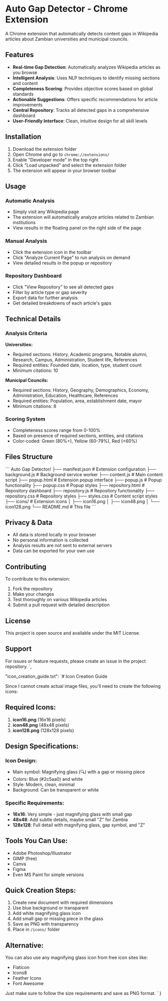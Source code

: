# Auto Gap Detector - Chrome Extension

A Chrome extension that automatically detects content gaps in Wikipedia articles about Zambian universities and municipal councils.

## Features

- **Real-time Gap Detection**: Automatically analyzes Wikipedia articles as you browse
- **Intelligent Analysis**: Uses NLP techniques to identify missing sections and content
- **Completeness Scoring**: Provides objective scores based on global standards
- **Actionable Suggestions**: Offers specific recommendations for article improvements
- **Central Repository**: Tracks all detected gaps in a comprehensive dashboard
- **User-Friendly Interface**: Clean, intuitive design for all skill levels

## Installation

1. Download the extension folder
2. Open Chrome and go to `chrome://extensions/`
3. Enable "Developer mode" in the top right
4. Click "Load unpacked" and select the extension folder
5. The extension will appear in your browser toolbar

## Usage

### Automatic Analysis
- Simply visit any Wikipedia page
- The extension will automatically analyze articles related to Zambian institutions
- View results in the floating panel on the right side of the page

### Manual Analysis
- Click the extension icon in the toolbar
- Click "Analyze Current Page" to run analysis on demand
- View detailed results in the popup or repository

### Repository Dashboard
- Click "View Repository" to see all detected gaps
- Filter by article type or gap severity
- Export data for further analysis
- Get detailed breakdowns of each article's gaps

## Technical Details

### Analysis Criteria

**Universities:**
- Required sections: History, Academic programs, Notable alumni, Research, Campus, Administration, Student life, References
- Required entities: Founded date, location, type, student count
- Minimum citations: 10

**Municipal Councils:**
- Required sections: History, Geography, Demographics, Economy, Administration, Education, Healthcare, References
- Required entities: Population, area, establishment date, mayor
- Minimum citations: 8

### Scoring System
- Completeness scores range from 0-100%
- Based on presence of required sections, entities, and citations
- Color-coded: Green (80%+), Yellow (60-79%), Red (<60%)

## Files Structure

\`\`\`
Auto Gap Detector/
├── manifest.json         # Extension configuration
├── background.js         # Background service worker
├── content.js            # Main content script
├── popup.html            # Extension popup interface
├── popup.js              # Popup functionality
├── popup.css             # Popup styles
├── repository.html       # Repository dashboard
├── repository.js         # Repository functionality
├── repository.css        # Repository styles
├── styles.css            # Content script styles
├── icons/                # Extension icons
│   ├── icon16.png
│   ├── icon48.png
│   └── icon128.png
└── README.md             # This file
\`\`\`

## Privacy & Data

- All data is stored locally in your browser
- No personal information is collected
- Analysis results are not sent to external servers
- Data can be exported for your own use

## Contributing

To contribute to this extension:

1. Fork the repository
2. Make your changes
3. Test thoroughly on various Wikipedia articles
4. Submit a pull request with detailed description

## License

This project is open source and available under the MIT License.

## Support

For issues or feature requests, please create an issue in the project repository.
`,

  "icon_creation_guide.txt": `# Icon Creation Guide

Since I cannot create actual image files, you'll need to create the following icons:

## Required Icons:

1. **icon16.png** (16x16 pixels)
2. **icon48.png** (48x48 pixels) 
3. **icon128.png** (128x128 pixels)

## Design Specifications:

### Icon Design:
- Main symbol: Magnifying glass (🔍) with a gap or missing piece
- Colors: Blue (#2c5aa0) and white
- Style: Modern, clean, minimal
- Background: Can be transparent or white

### Specific Requirements:
- **16x16**: Very simple - just magnifying glass with small gap
- **48x48**: Add subtle details, maybe small "Z" for Zambia
- **128x128**: Full detail with magnifying glass, gap symbol, and "Z"

## Tools You Can Use:
- Adobe Photoshop/Illustrator
- GIMP (free)
- Canva
- Figma
- Even MS Paint for simple versions

## Quick Creation Steps:
1. Create new document with required dimensions
2. Use blue background or transparent
3. Add white magnifying glass icon
4. Add small gap or missing piece in the glass
5. Save as PNG with transparency
6. Place in `/icons/` folder

## Alternative:
You can also use any magnifying glass icon from free icon sites like:
- Flaticon
- Icons8
- Feather Icons
- Font Awesome

Just make sure to follow the size requirements and save as PNG format.
`
}
